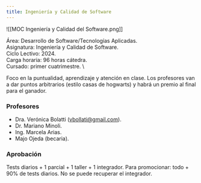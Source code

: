 ```yaml
---
title: Ingeniería y Calidad de Software
---
```


![[MOC Ingeniería y Calidad del Software.png]]

Área: Desarrollo de Software/Tecnologías Aplicadas. \
Asignatura: Ingeniería y Calidad de Software. \
Ciclo Lectivo: 2024. \
Carga horaria: 96 horas cátedra. \
Cursado: primer cuatrimestre. \

Foco en la puntualidad, aprendizaje y atención en clase.
Los profesores van a dar puntos arbitrarios (estilo casas de hogwarts) y habrá un premio al final para el ganador.

### Profesores

- Dra. Verónica Bolatti (vbollati@gmail.com).
- Dr. Mariano Minoli.
- Ing. Marcela Arias.
- Majo Ojeda (becaria).

### Aprobación

Tests diarios + 1 parcial + 1 taller + 1 integrador.
Para promocionar: todo + 90% de tests diarios. No se puede recuperar el integrador.
